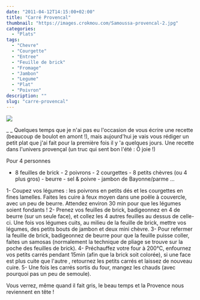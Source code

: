 ```yaml
---
date: "2011-04-12T14:15:00+02:00"
title: "Carré Provencal"
thumbnail: "https://images.crokmou.com/Samoussa-provencal-2.jpg"
categories:
  - "Plats"
tags:
  - "Chevre"
  - "Courgette"
  - "Entree"
  - "Feuille de brick"
  - "Fromage"
  - "Jambon"
  - "Legume"
  - "Plat"
  - "Poivron"
description: ""
slug: "carre-provencal"
---
```


[![](http://1.bp.blogspot.com/-YaSbbP0mDBI/UCbhLLmDc1I/AAAAAAAADC0/Doi1rtN-WRo/s320/Samoussa+provencal+bann.jpg)](http://1.bp.blogspot.com/-YaSbbP0mDBI/UCbhLLmDc1I/AAAAAAAADC0/Doi1rtN-WRo/s1600/Samoussa+provencal+bann.jpg)

_ _ Quelques temps que je n'ai pas eu l'occasion de vous écrire une recette (beaucoup de boulot en amont !), mais aujourd'hui je vais vous rédiger un petit plat que j'ai fait pour la première fois il y 'a quelques jours. Une recette dans l'univers provençal (un truc qui sent bon l'été : Ô joie !)

Pour 4 personnes

- 8 feuilles de brick - 2 poivrons - 2 courgettes - 8 petits chèvres (ou 4 plus gros) - beurre - sel & poivre - jambon de Bayonne/parme ...

1- Coupez vos légumes : les poivrons en petits dés et les courgettes en fines lamelles. Faites les cuire à feux moyen dans une poêle à couvercle, avec un peu de beurre. Attendez environ 30 min pour que les légumes soient fondants ! 2- Prenez vos feuilles de brick, badigeonnez en 4 de beurre (sur un seule face), et collez les 4 autres feuilles au dessus de celle-ci. Une fois vos légumes cuits, au milieu de la feuille de brick, mettre vos légumes, des petits bouts de jambon et deux mini chèvre. 3- Pour refermer la feuille de brick, badigeonnez de beurre pour que la feuille puisse coller, faites un samosas (normalement la technique de pliage se trouve sur la poche des feuilles de brick). 4- Préchauffez votre four à 200°C, enfournez vos petits carrés pendant 15min (afin que la brick soit colorée), si une face est plus cuite que l'autre , retournez les petits carrés et laissez de nouveau cuire. 5- Une fois les carrés sortis du four, mangez les chauds (avec pourquoi pas un peu de semoule).

Vous verrez, même quand il fait gris, le beau temps et la Provence nous reviennent en tête !